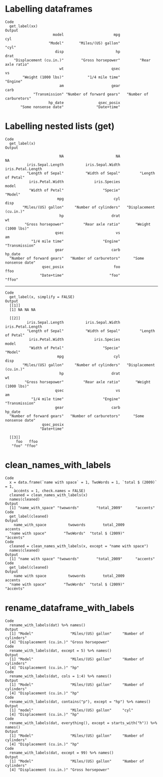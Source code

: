 # Labelling dataframes

    Code
      get_label(xx)
    Output
                          model                       mpg                       cyl 
                        "Model"       "Miles/(US) gallon"                     "cyl" 
                           disp                        hp                      drat 
        "Displacement (cu.in.)"        "Gross horsepower"         "Rear axle ratio" 
                             wt                      qsec                        vs 
            "Weight (1000 lbs)"           "1/4 mile time"                  "Engine" 
                             am                      gear                      carb 
                 "Transmission" "Number of forward gears"   "Number of carburetors" 
                        hp_date                qsec_posix 
           "Some nonsense date"               "Date+time" 

# Labelling nested lists (get)

    Code
      get_label(x)
    Output
                                                                                    
                             NA                        NA                        NA 
              iris.Sepal.Length          iris.Sepal.Width         iris.Petal.Length 
              "Length of Sepal"          "Width of Sepal"         "Length of Petal" 
               iris.Petal.Width              iris.Species                     model 
               "Width of Petal"                  "Specie"                   "Model" 
                            mpg                       cyl                      disp 
            "Miles/(US) gallon"     "Number of cylinders"   "Displacement (cu.in.)" 
                             hp                      drat                        wt 
             "Gross horsepower"         "Rear axle ratio"       "Weight (1000 lbs)" 
                           qsec                        vs                        am 
                "1/4 mile time"                  "Engine"            "Transmission" 
                           gear                      carb                   hp_date 
      "Number of forward gears"   "Number of carburetors"      "Some nonsense date" 
                     qsec_posix                       foo                      ffoo 
                    "Date+time"                     "foo"                    "ffoo" 

---

    Code
      get_label(x, simplify = FALSE)
    Output
      [[1]]
      [1] NA NA NA
      
      [[2]]
              iris.Sepal.Length          iris.Sepal.Width         iris.Petal.Length 
              "Length of Sepal"          "Width of Sepal"         "Length of Petal" 
               iris.Petal.Width              iris.Species                     model 
               "Width of Petal"                  "Specie"                   "Model" 
                            mpg                       cyl                      disp 
            "Miles/(US) gallon"     "Number of cylinders"   "Displacement (cu.in.)" 
                             hp                      drat                        wt 
             "Gross horsepower"         "Rear axle ratio"       "Weight (1000 lbs)" 
                           qsec                        vs                        am 
                "1/4 mile time"                  "Engine"            "Transmission" 
                           gear                      carb                   hp_date 
      "Number of forward gears"   "Number of carburetors"      "Some nonsense date" 
                     qsec_posix 
                    "Date+time" 
      
      [[3]]
         foo   ffoo 
       "foo" "ffoo" 
      

# clean_names_with_labels

    Code
      x = data.frame(`name with space` = 1, TwoWords = 1, `total $ (2009)` = 1,
        àccénts = 1, check.names = FALSE)
      cleaned = clean_names_with_labels(x)
      names(cleaned)
    Output
      [1] "name_with_space" "twowords"        "total_2009"      "accents"        
    Code
      get_label(cleaned)
    Output
        name_with_space          twowords        total_2009           accents 
      "name with space"        "TwoWords"  "total $ (2009)"         "àccénts" 
    Code
      cleaned = clean_names_with_labels(x, except = "name with space")
      names(cleaned)
    Output
      [1] "name with space" "twowords"        "total_2009"      "accents"        
    Code
      get_label(cleaned)
    Output
        name with space          twowords        total_2009           accents 
      "name with space"        "TwoWords"  "total $ (2009)"         "àccénts" 

# rename_dataframe_with_labels 

    Code
      rename_with_labels(dat) %>% names()
    Output
      [1] "Model"                 "Miles/(US) gallon"     "Number of cylinders"  
      [4] "Displacement (cu.in.)" "Gross horsepower"     
    Code
      rename_with_labels(dat, except = 5) %>% names()
    Output
      [1] "Model"                 "Miles/(US) gallon"     "Number of cylinders"  
      [4] "Displacement (cu.in.)" "hp"                   
    Code
      rename_with_labels(dat, cols = 1:4) %>% names()
    Output
      [1] "Model"                 "Miles/(US) gallon"     "Number of cylinders"  
      [4] "Displacement (cu.in.)" "hp"                   
    Code
      rename_with_labels(dat, contains("p"), except = "hp") %>% names()
    Output
      [1] "model"                 "Miles/(US) gallon"     "cyl"                  
      [4] "Displacement (cu.in.)" "hp"                   
    Code
      rename_with_labels(dat, everything(), except = starts_with("h")) %>% names()
    Output
      [1] "Model"                 "Miles/(US) gallon"     "Number of cylinders"  
      [4] "Displacement (cu.in.)" "hp"                   
    Code
      rename_with_labels(dat, except = 99) %>% names()
    Output
      [1] "Model"                 "Miles/(US) gallon"     "Number of cylinders"  
      [4] "Displacement (cu.in.)" "Gross horsepower"     

